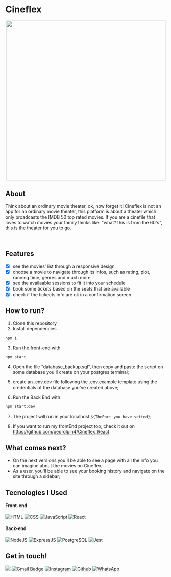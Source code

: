 
# Cineflex
<p align="center" >
 <img src = "https://user-images.githubusercontent.com/87671165/143816938-c41ec681-c979-4ef4-9031-ba6e5d4fc701.gif" height = "500px"/>
</p>

## About

Think about an ordinary movie theater, ok, now forget it! Cineflex is not an app for an ordinary movie theater, this platform is about a theater which only broadcasts the IMDB 50 top rated movies. If you are a cinefile that loves to watch movies your family thinks like: "what? this is from the 60's", this is the theater for you to go.

<br/>

## Features

- [x] see the movies' list through a responsive design
- [x] choose a movie to navigate through its infos, such as rating, plot, running time, genres and much more
- [x] see the availaable sessions to fit it into your schedule
- [x] book some tickets based on the seats that are available
- [x] check if the tickects info are ok in a confirmation screen

## How to run?

1. Clone this repository
2. Install dependencies
```bash
npm i
```
3. Run the front-end with
```bash
npm start
```
4. Open the file "database_backup.sql", then copy and paste the script on some database you'll create on your postgres terminal;

5. create an .env.dev file following the .env.example template using the credentials of the database you've created above;

6. Run the Back End with
```bash
npm start:dev
```

7. The project will run in your localhost:`${ThePort you have setted}`;

8. If you want to run my frontEnd project too, check it out on https://github.com/pedrolpin4/Cineflex_React

## What comes next?

- On the next versions you'll be able to see a page with all the info you can imagine about the movies on Cineflex;
- As a user, you'll be able to see your booking history and navigate on the site through a sidebar;

## Tecnologies I Used

#### **Front-end**

![HTML](https://img.shields.io/badge/HTML5-E34F26?style=flat-square&logo=html5&logoColor=white) 
![CSS](https://img.shields.io/badge/CSS3-1572B6?style=flat-square&logo=css3&logoColor=white)
![JavaScript](https://img.shields.io/badge/JavaScript-F7DF1E?style=flat-square&logo=javascript&logoColor=black)
![React](https://img.shields.io/badge/React-20232A?style=flat-square&logo=react&logoColor=61DAFB)

#### **Back-end**

![NodeJS](https://img.shields.io/badge/Node.js-43853D?style=flat-square&logo=node.js&logoColor=white)
![ExpressJS](https://img.shields.io/badge/Express.js-404D59?style=flat-square&logo=express&logoColor=white)
![PostgreSQL](https://img.shields.io/badge/PostgreSQL-316192?style=flat-square&logo=postgresql&logoColor=white)
![Jest](https://img.shields.io/badge/Jest-C21325?style=flat-square&logo=jest&logoColor=white)

## Get in touch!
[<img src="https://img.shields.io/badge/LinkedIn-0077B5?style=for-the-badge&logo=linkedin&logoColor=white" />](https://www.linkedin.com/in/pina-pedrolucas)
[![Gmail Badge](https://img.shields.io/badge/Gmail-D14836?style=for-the-badge&logo=gmail&logoColor=white)](mailto:pedrolucaspina22@gmail.com)
[![Instagram](https://img.shields.io/badge/Instagram-E4405F?style=for-the-badge&logo=instagram&logoColor=white)](https://www.instagram.com/pedrolpin4/)
[![Github](https://img.shields.io/badge/GitHub-100000?style=for-the-badge&logo=github&logoColor=white)](https://github.com/pedrolpin4)
[![WhatsApp](https://img.shields.io/badge/WhatsApp-25D366?style=for-the-badge&logo=whatsapp&logoColor=white)](https://api.whatsapp.com/send?phone=5521967431453&text=Olá,%20meu%20amigo!)

